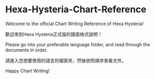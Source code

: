 # Hexa-Hysteria-Chart-Reference
Welcome to the official Chart Writing Reference of Hexa Hysteria!

歡迎來到Hexa Hysteria正式版的譜面格式說明！

Please go into your preferable language folder, and read through the documents in order.

請進入您想要使用的語言的檔案夾，然後依照順序查看文件。

Happy Chart Writing!
